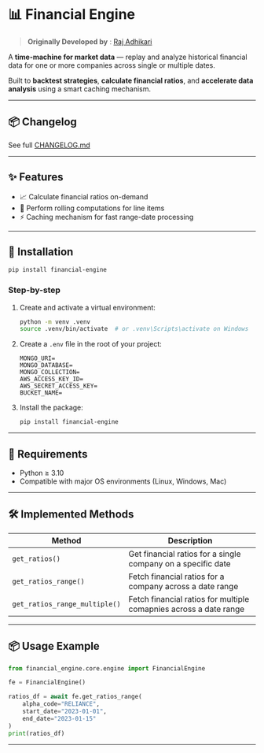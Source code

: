 # 📊 Financial Engine

> **Originally Developed by** : [Raj Adhikari](https://github.com/r-adhikari97)

A **time-machine for market data** — replay and analyze historical financial data for one or more companies across single or multiple dates.

Built to **backtest strategies**, **calculate financial ratios**, and **accelerate data analysis** using a smart caching mechanism.

---

## 📦 Changelog

See full [CHANGELOG.md](https://github.com/r-adhikari97/financial-engine/blob/main/CHANGELOG.md)

---

## ✨ Features

- 📈 Calculate financial ratios on-demand
- 🔁 Perform rolling computations for line items
- ⚡ Caching mechanism for fast range-date processing

---

## 🚀 Installation

```bash
pip install financial-engine
```

### Step-by-step

1. Create and activate a virtual environment:

   ```bash
   python -m venv .venv
   source .venv/bin/activate  # or .venv\Scripts\activate on Windows
   ```
2. Create a `.env` file in the root of your project:

   ```dotenv
   MONGO_URI=
   MONGO_DATABASE=
   MONGO_COLLECTION=
   AWS_ACCESS_KEY_ID=
   AWS_SECRET_ACCESS_KEY=
   BUCKET_NAME=
   ```
3. Install the package:

   ```bash
   pip install financial-engine
   ```

---

## 🐍 Requirements

- Python ≥ 3.10
- Compatible with major OS environments (Linux, Windows, Mac)

---

## 🛠 Implemented Methods

| Method                          | Description                                                       |
| ------------------------------- | ----------------------------------------------------------------- |
| `get_ratios()`                | Get financial ratios for a single company on a specific date      |
| `get_ratios_range()`          | Fetch financial ratios for a company across a date range          |
| `get_ratios_range_multiple()` | Fetch financial ratios for multiple comapnies across a date range |

---

## 📦 Usage Example

```python
from financial_engine.core.engine import FinancialEngine

fe = FinancialEngine()

ratios_df = await fe.get_ratios_range(
    alpha_code="RELIANCE",
    start_date="2023-01-01",
    end_date="2023-01-15"
)
print(ratios_df)
```

---
